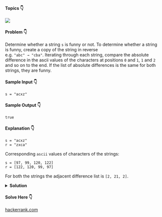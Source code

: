 #### Topics :point_down:
![](https://img.shields.io/badge/-string-wheat)

#### Problem :point_down:
Determine whether a string `s` is funny or not. To determine whether a string is funny, create a copy of the string in reverse  
e.g. `"abc" → "cba"`. Iterating through each string, compare the absolute difference in the ascii values of the characters at positions `0` and `1`, `1` and `2` and so on to the end. If the list of absolute differences is the same for both strings, they are funny.
#### Sample Input :point_down:
```
s = "acxz"
```
#### Sample Output :point_down:
```
true
```
#### Explanation :point_down:
```
s = "acxz"
r = "zxca"
```
Corresponding `ascii` values of characters of the strings:
```
s = [97, 99, 120, 122]
r = [122, 120, 99, 97]
```
For both the strings the adjacent difference list is `[2, 21, 2]`. 
<details>
<summary><strong>Solution</strong></summary>

#### Python :point_down:
```py
def solve(s):
    for i in range(1, len(s)):
        a = abs(ord(s[i]) - ord(s[i-1]))
        b = abs(ord(s[-i]) - ord(s[-i-1]))
        if a != b:
            return False
        
    return True
```  
#### Time Complexity :point_down:
```
O(n)
```
#### Space Complexity :point_down:
```
O(n)
```
</details>

#### Solve Here :point_down:
[hackerrank.com](https://www.hackerrank.com/challenges/funny-string/problem)
